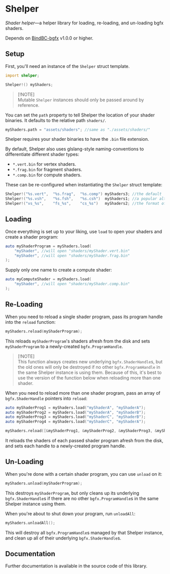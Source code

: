 # Shelper

*Shader helper*&mdash;a helper library for loading, re-loading, and un-loading bgfx shaders.

Depends on [BindBC-bgfx](https://github.com/BindBC/bindbc-bgfx) v1.0.0 or higher.

## Setup
First, you'll need an instance of the `Shelper` struct template.
```d
import shelper;

Shelper!() myShaders;
```
> [!NOTE]\
> Mutable `Shelper` instances should only be passed around by reference.

You can set the `path` property to tell Shelper the location of your shader binaries.
It defaults to the relative path `shaders/`.
```d
myShaders.path = "assets/shaders"; //same as "./assets/shaders/"
```

Shelper requires your shader binaries to have the `.bin` file extension.

By default, Shelper also uses glslang-style naming-conventions to differentiate different shader types:
- `*.vert.bin` for vertex shaders.
- `*.frag.bin` for fragment shaders.
- `*.comp.bin` for compute shaders.

These can be re-configured when instantiating the `Shelper` struct template:
```d
Shelper!("%s.vert",  "%s.frag",  "%s.comp") myShaders3; //the default
Shelper!("%s.vsh",   "%s.fsh",   "%s.csh")  myShaders1; //a popular alternative
Shelper!("vs_%s",    "fs_%s",    "cs_%s")   myShaders2; //the format of bgfx's examples
```

## Loading
Once everything is set up to your liking, use `load` to open your shaders and create a shader program:
```d
auto myShaderProgram = myShaders.load(
	"myShader", //will open "shaders/myShader.vert.bin"
	"myShader", //will open "shaders/myShader.frag.bin"
);
```

Supply only one name to create a compute shader:
```d
auto myComputeShader = myShaders.load(
	"myShader", //will open "shaders/myShader.comp.bin"
);
```

## Re-Loading
When you need to reload a single shader program, pass its program handle into the `reload` function:
```d
myShaders.reload(myShaderProgram);
```
This reloads `myShaderProgram`'s shaders afresh from the disk and sets `myShaderProgram` to a newly-created `bgfx.ProgramHandle`.

> [!NOTE]\
> This function always creates new underlying `bgfx.ShaderHandle`s, but the old ones will only be destroyed if no other `bgfx.ProgramHandle` in the same Shelper instance is using them.
> Because of this, it's best to use the version of the function below when reloading more than one shader.

When you need to reload more than one shader program, pass an array of `bgfx.ShaderHandle` pointers into `reload`:
```d
auto myShaderProg1 = myShaders.load("myShaderA", "myShaderA");
auto myShaderProg2 = myShaders.load("myShaderA", "myShaderB");
auto myShaderProg3 = myShaders.load("myShaderC", "myShaderB");
auto myShaderProg4 = myShaders.load("myShaderC", "myShaderA");

myShaders.reload([&myShaderProg1, &myShaderProg2, &myShaderProg3, &myShaderProg4]);
```
It reloads the shaders of each passed shader program afresh from the disk, and sets each handle to a newly-created program handle.

## Un-Loading
When you're done with a certain shader program, you can use `unload` on it:
```d
myShaders.unload(myShaderProgram);
```
This destroys `myShaderProgram`, but only cleans up its underlying `bgfx.ShaderHandle`s if there are no other `bgfx.ProgramHandle`s in the same Shelper instance using them.

When you're about to shut down your program, run `unloadAll`:
```d
myShaders.unloadAll();
```
This will destroy all `bgfx.ProgramHandle`s managed by that Shelper instance, and clean up all of their underlying `bgfx.ShaderHandle`s.

## Documentation

Further documentation is available in the source code of this library.
